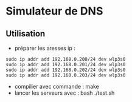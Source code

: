 # Simulateur de DNS


## Utilisation

- préparer les aresses ip : 
```console
sudo ip addr add 192.168.0.200/24 dev wlp3s0
sudo ip addr add 192.168.0.201/24 dev wlp3s0
sudo ip addr add 192.168.0.202/24 dev wlp3s0
sudo ip addr add 192.168.0.203/24 dev wlp3s0
```

- compilier avec commande : make 
- lancer les serveurs avec : bash ./test.sh

